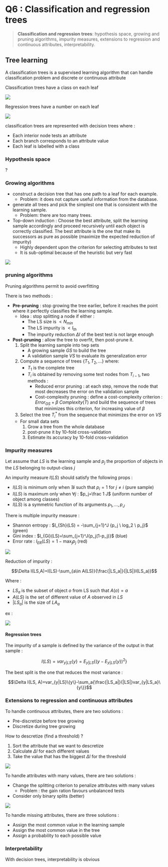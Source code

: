 # Q6 : Classification and regression trees

> **Classification and regression trees**: hypothesis space, growing and pruning algorithms, impurity measures, extensions to regression and continuous attributes, interpretability.

## Tree learning

A classification trees is a supervised learning algorithm that can handle classification problem and discrete or continuous attribute

Classification trees have a class on each leaf 

![](attachments/Pasted%20image%2020231005171207.png)

Regression trees have a number on each leaf

![](attachments/Pasted%20image%2020231005171147.png)

classification trees are represented with decision trees where :
- Each interior node tests an attribute
- Each branch corresponds to an attribute value
- Each leaf is labelled with a class

### Hypothesis space

?

### Growing algorithms

- construct a decision tree that has one path to a leaf for each example.
	- Problem: it does not capture useful information from the database.
- generate all trees and pick the simplest one that is consistent with the learning sample.
	- Problem: there are too many trees.
- Top-down induction : Choose the best attribute, split the learning sample accordingly and proceed recursively until each object is correctly classified. The best attribute is the one that make its successors as pure as possible (maximize the expected reduction of impurity)
	- Highly dependent upon the criterion for selecting attributes to test
	- It is sub-optimal because of the heuristic but very fast

![](attachments/Pasted%20image%2020231005110349.png)

### pruning algorithms

Pruning algorithms permit to avoid overfitting

There is two methods :
- **Pre-pruning** : stop growing the tree earlier, before it reaches the point where it perfectly classifies the learning sample.
	- Idea : stop splitting a node if either :
		- The LS size is $< N_{min}$
		- The LS impurity is $<I_{th}$
		- The impurity reduction $\Delta I$ of the best test is not large enough
- **Post-pruning** : allow the tree to overfit, then post-prune it.
	1. Split the learning sample into twp sets
		- A growing sample $GS$ to build the tree
		- A validation sample $VS$ to evaluate its generalization error
	2. Compute a sequence of trees $\{T_1, T_2,...\}$ where:
		- $T_1$ is the complete tree
		- $T_i$ is obtained by removing some test nodes from $T_{i-1}$, two methods :
			- Reduced error pruning : at each step, remove the node that most decreases the error on the validation sample
			- Cost-complexity pruning : define a cost-complexity criterion : $Error_{GS}+\beta \ Complexity(T)$ and build the sequence of trees that minimizes this criterion, for increasing value of $\beta$
	3. Select the tree $T^*_i$ from the sequence that minimizes the error on $VS$
	- For small data sets
		1. Grow a tree from the whole database
		2. post-prune it by 10-fold cross-validation
		3. Estimate its accuracy by 10-fold cross-validation

### Impurity measures

Let assume that $LS$ is the learning sample and $p_j$ the proportion of objects in the $LS$ belonging to output-class $j$

An impurity measure $I(LS)$ should satisfy the following props :
- $I(LS)$ is minimum only when $\exists i$ such that $p_i=1$ for $j\ne i$ (pure sample)
- $I(LS)$ is maximum only when $\forall j$ : $p_j=\frac 1 J$ (uniform number of object among classes)
- $I(LS)$ is a symmetric function of its arguments $p_1,...,p_J$

There is multiple impurity measure :
- Shannon entropy : $I_{Sh}(LS) = -\sum_{j=1}^J {p_j \ log_2 \ p_j}$ (green)
- Gini index : $I_{Gi}(LS)=\sum_{j=1}^J{p_j(1-p_j)}$ (blue)
- Error rate : $I_{ER}(LS) = 1 - \max_j {p_j}$ (red)

![](attachments/Pasted%20image%2020231005111756.png)

Reduction of impurity :

$$\Delta I(LS,A)=I(LS)-\sum_{a\in A(LS)}{\frac{|LS_a|}{|LS|}I(LS_a)}$$

Where : 
- $LS_a$ is the subset of object $o$ from LS such that $A(o) = a$
- $A(LS)$ is the set of different value of $A$ observed in $LS$
- $|LS_a|$ is the size of $LA_a$

ex :

![](attachments/Pasted%20image%2020231005113702.png)

#### Regression trees

The impurity of a sample is defined by the variance of the output in that sample :

$$I(LS) = var_{y|LS}\{y\}=E_{y|LS}\{(y-E_{y|LS}\{y\})^2\}$$

The best split is the one that reduces the most variance :

$$\Delta I(LS, A)=var_{y|LS}\{y\}-\sum_a{\frac{|LS_a|}{|LS|}var_{y|LS_a}\{y\}}$$

### Extensions to regression and continuous attributes

To handle continuous attributes, there are two solutions :
- Pre-discretize before tree growing
- Discretize during tree growing

How to descretize (find a threshold) ?
1. Sort the attribute that we want to descretize
2. Calculate $\Delta I$ for each different values
3. Take the value that has the biggest $\Delta I$ for the threshold

![](attachments/Pasted%20image%2020231005170434.png)

To handle attributes with many values, there are two solutions :
- Change the splitting criterion to penalize attributes with many values
	- Problem : the gain ration favours unbalanced tests
- Consider only binary splits (better)

![](attachments/Pasted%20image%2020231005170753.png)

To handle missing attributes, there are three solutions :
- Assign the most common value in the learning sample
- Assign the most common value in the tree
- Assign a probability to each possible value

### Interpretability

With decision trees, interpretability is obvious